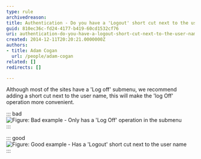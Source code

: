 ```yaml
---
type: rule
archivedreason: 
title: Authentication - Do you have a 'Logout' short cut next to the user name ?
guid: 810ec36c-fd24-4177-b419-60cd1532cf76
uri: authentication-do-you-have-a-logout-short-cut-next-to-the-user-name
created: 2014-12-11T20:20:21.0000000Z
authors:
- title: Adam Cogan
  url: /people/adam-cogan
related: []
redirects: []

---
```


Although most of the sites have a 'Log off' submenu, we recommend adding a short                     cut next to the user name, this will make the 'log Off' operation more convenient.

<!--endintro-->


::: bad  
![Figure: Bad example - Only has a 'Log Off' operation in the submenu](logoff-bad.jpg)  
:::


::: good  
![Figure: Good example - Has a 'Logout' short cut next to the user name](logoff-good.jpg)  
:::
